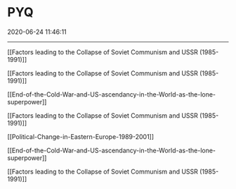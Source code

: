 # PYQ
2020-06-24 11:46:11
            
---

[[Factors leading to the Collapse of Soviet Communism and USSR (1985-1991)]]


[[Factors leading to the Collapse of Soviet Communism and USSR (1985-1991)]]




[[End-of-the-Cold-War-and-US-ascendancy-in-the-World-as-the-lone-superpower]]




[[Factors leading to the Collapse of Soviet Communism and USSR (1985-1991)]]


[[Political-Change-in-Eastern-Europe-1989-2001]]


[[End-of-the-Cold-War-and-US-ascendancy-in-the-World-as-the-lone-superpower]]


[[Factors leading to the Collapse of Soviet Communism and USSR (1985-1991)]]



